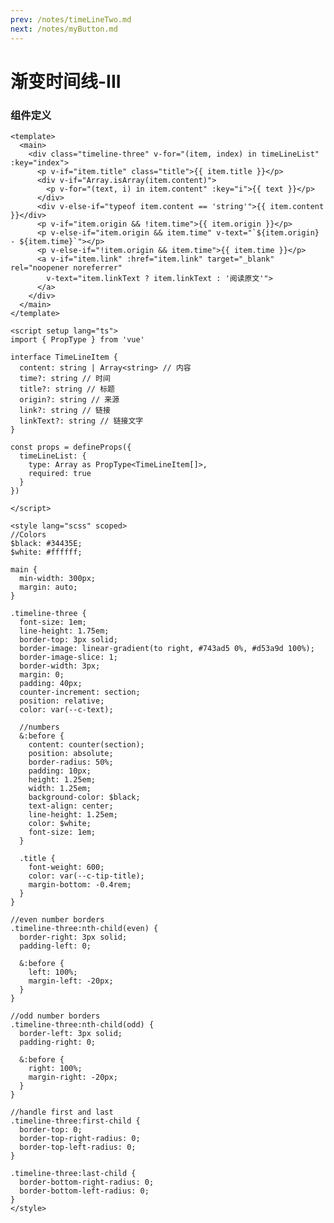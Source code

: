 ```yaml
---
prev: /notes/timeLineTwo.md
next: /notes/myButton.md
---
```


# 渐变时间线-III

<timeLineThree :timeLineList="list" />

<script setup>
import { ref } from 'vue'

const list = ref([])

list.value = [
  {
    content: ['Neque sunt voluptatibus repellat pariatur ut enim. Eveniet rerum suscipit eveniet amet dignissimos.Doloremque et distinctio quod molestiae ut.','Neque sunt voluptatibus repellat pariatur ut enim. Eveniet rerum suscipit eveniet amet dignissimos.Doloremque et distinctio quod molestiae ut.'],
    time: '10-11 08:57',
    title: '深圳10月10日新增14例确诊病例和19例无症状感染者',
    origin: '信息来源：界面新闻',
    link: 'https://h5.baike.qq.com/mobile/landing.html?docid=20221011A016LQ00&amp;isNews=1&amp;adtag=wxjk.yqssc.yqdt',
  },
  {
    content: 'Neque sunt voluptatibus repellat pariatur ut enim. Eveniet rerum suscipit eveniet amet dignissimos.Doloremque et distinctio quod molestiae ut.',
    origin: '信息来源：界面新闻',
    link: 'https://h5.baike.qq.com/mobile/landing.html?docid=20221011A016LQ00&amp;isNews=1&amp;adtag=wxjk.yqssc.yqdt',
    linkText: 'News'
  },
  {
    content: ['Neque sunt voluptatibus repellat pariatur ut enim. Eveniet rerum suscipit eveniet amet dignissimos.Doloremque et distinctio quod molestiae ut.','Neque sunt voluptatibus repellat pariatur ut enim. Eveniet rerum suscipit eveniet amet dignissimos.Doloremque et distinctio quod molestiae ut.'],
    time: '10-11 08:57',
    title: '深圳10月10日新增14例确诊病例和19例无症状感染者',
    link: 'https://h5.baike.qq.com/mobile/landing.html?docid=20221011A016LQ00&amp;isNews=1&amp;adtag=wxjk.yqssc.yqdt',
  },
  {
    content: 'Neque sunt voluptatibus repellat pariatur ut enim. Eveniet rerum suscipit eveniet amet dignissimos.Doloremque et distinctio quod molestiae ut.'
  },
  {
    content: 'Neque sunt voluptatibus repellat pariatur ut enim. Eveniet rerum suscipit eveniet amet dignissimos.Doloremque et distinctio quod molestiae ut.'
  }
]
</script>

### 组件定义

```vue
<template>
  <main>
    <div class="timeline-three" v-for="(item, index) in timeLineList" :key="index">
      <p v-if="item.title" class="title">{{ item.title }}</p>
      <div v-if="Array.isArray(item.content)">
        <p v-for="(text, i) in item.content" :key="i">{{ text }}</p>
      </div>
      <div v-else-if="typeof item.content == 'string'">{{ item.content }}</div>
      <p v-if="item.origin && !item.time">{{ item.origin }}</p>
      <p v-else-if="item.origin && item.time" v-text="`${item.origin} - ${item.time}`"></p>
      <p v-else-if="!item.origin && item.time">{{ item.time }}</p>
      <a v-if="item.link" :href="item.link" target="_blank" rel="noopener noreferrer"
        v-text="item.linkText ? item.linkText : '阅读原文'">
      </a>
    </div>
  </main>
</template>

<script setup lang="ts">
import { PropType } from 'vue'

interface TimeLineItem {
  content: string | Array<string> // 内容
  time?: string // 时间
  title?: string // 标题
  origin?: string // 来源
  link?: string // 链接
  linkText?: string // 链接文字
}

const props = defineProps({
  timeLineList: {
    type: Array as PropType<TimeLineItem[]>,
    required: true
  }
})

</script>

<style lang="scss" scoped>
//Colors
$black: #34435E;
$white: #ffffff;

main {
  min-width: 300px;
  margin: auto;
}

.timeline-three {
  font-size: 1em;
  line-height: 1.75em;
  border-top: 3px solid;
  border-image: linear-gradient(to right, #743ad5 0%, #d53a9d 100%);
  border-image-slice: 1;
  border-width: 3px;
  margin: 0;
  padding: 40px;
  counter-increment: section;
  position: relative;
  color: var(--c-text);

  //numbers
  &:before {
    content: counter(section);
    position: absolute;
    border-radius: 50%;
    padding: 10px;
    height: 1.25em;
    width: 1.25em;
    background-color: $black;
    text-align: center;
    line-height: 1.25em;
    color: $white;
    font-size: 1em;
  }

  .title {
    font-weight: 600;
    color: var(--c-tip-title);
    margin-bottom: -0.4rem;
  }
}

//even number borders
.timeline-three:nth-child(even) {
  border-right: 3px solid;
  padding-left: 0;

  &:before {
    left: 100%;
    margin-left: -20px;
  }
}

//odd number borders
.timeline-three:nth-child(odd) {
  border-left: 3px solid;
  padding-right: 0;

  &:before {
    right: 100%;
    margin-right: -20px;
  }
}

//handle first and last
.timeline-three:first-child {
  border-top: 0;
  border-top-right-radius: 0;
  border-top-left-radius: 0;
}

.timeline-three:last-child {
  border-bottom-right-radius: 0;
  border-bottom-left-radius: 0;
}
</style>
```